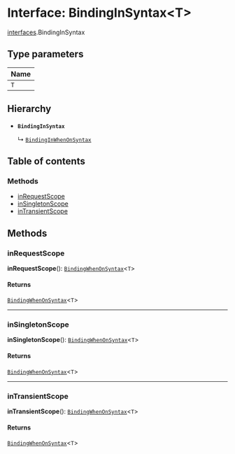 # Interface: BindingInSyntax\<T>

[interfaces](/en/auto-docs/free-layout-editor/modules/interfaces.md).BindingInSyntax

## Type parameters

| Name |
| :------ |
| `T` |

## Hierarchy

* **`BindingInSyntax`**

  ↳ [`BindingInWhenOnSyntax`](/en/auto-docs/free-layout-editor/interfaces/interfaces.BindingInWhenOnSyntax.md)

## Table of contents

### Methods

* [inRequestScope](/en/auto-docs/free-layout-editor/interfaces/interfaces.BindingInSyntax.md#inrequestscope)
* [inSingletonScope](/en/auto-docs/free-layout-editor/interfaces/interfaces.BindingInSyntax.md#insingletonscope)
* [inTransientScope](/en/auto-docs/free-layout-editor/interfaces/interfaces.BindingInSyntax.md#intransientscope)

## Methods

### inRequestScope

**inRequestScope**(): [`BindingWhenOnSyntax`](/en/auto-docs/free-layout-editor/interfaces/interfaces.BindingWhenOnSyntax.md)<`T`>

#### Returns

[`BindingWhenOnSyntax`](/en/auto-docs/free-layout-editor/interfaces/interfaces.BindingWhenOnSyntax.md)<`T`>

***

### inSingletonScope

**inSingletonScope**(): [`BindingWhenOnSyntax`](/en/auto-docs/free-layout-editor/interfaces/interfaces.BindingWhenOnSyntax.md)<`T`>

#### Returns

[`BindingWhenOnSyntax`](/en/auto-docs/free-layout-editor/interfaces/interfaces.BindingWhenOnSyntax.md)<`T`>

***

### inTransientScope

**inTransientScope**(): [`BindingWhenOnSyntax`](/en/auto-docs/free-layout-editor/interfaces/interfaces.BindingWhenOnSyntax.md)<`T`>

#### Returns

[`BindingWhenOnSyntax`](/en/auto-docs/free-layout-editor/interfaces/interfaces.BindingWhenOnSyntax.md)<`T`>
